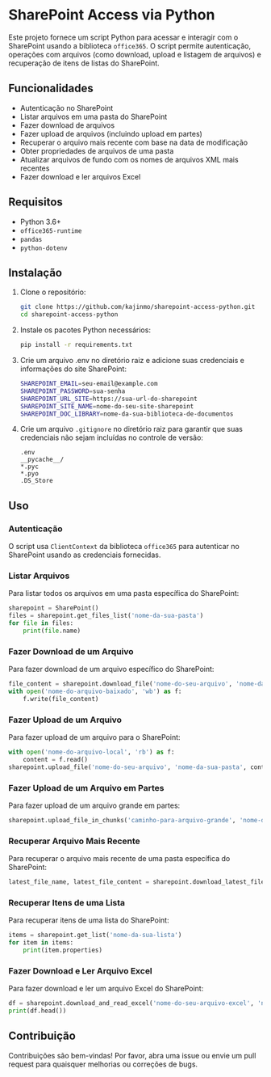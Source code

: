 # SharePoint Access via Python

Este projeto fornece um script Python para acessar e interagir com o SharePoint usando a biblioteca `office365`. O script permite autenticação, operações com arquivos (como download, upload e listagem de arquivos) e recuperação de itens de listas do SharePoint.

## Funcionalidades

- Autenticação no SharePoint
- Listar arquivos em uma pasta do SharePoint
- Fazer download de arquivos
- Fazer upload de arquivos (incluindo upload em partes)
- Recuperar o arquivo mais recente com base na data de modificação
- Obter propriedades de arquivos de uma pasta
- Atualizar arquivos de fundo com os nomes de arquivos XML mais recentes
- Fazer download e ler arquivos Excel

## Requisitos

- Python 3.6+
- `office365-runtime`
- `pandas`
- `python-dotenv`

## Instalação

1. Clone o repositório:

    ```bash
    git clone https://github.com/kajinmo/sharepoint-access-python.git
    cd sharepoint-access-python
    ```


2. Instale os pacotes Python necessários:
    ```bash
    pip install -r requirements.txt
    ```

3. Crie um arquivo .env no diretório raiz e adicione suas credenciais e informações do site SharePoint:
    ```bash
    SHAREPOINT_EMAIL=seu-email@example.com
    SHAREPOINT_PASSWORD=sua-senha
    SHAREPOINT_URL_SITE=https://sua-url-do-sharepoint
    SHAREPOINT_SITE_NAME=nome-do-seu-site-sharepoint
    SHAREPOINT_DOC_LIBRARY=nome-da-sua-biblioteca-de-documentos
    ```

4. Crie um arquivo `.gitignore` no diretório raiz para garantir que suas credenciais não sejam incluídas no controle de versão:

    ```plaintext
    .env
    __pycache__/
    *.pyc
    *.pyo
    .DS_Store
    ```

## Uso

### Autenticação

O script usa `ClientContext` da biblioteca `office365` para autenticar no SharePoint usando as credenciais fornecidas.

### Listar Arquivos

Para listar todos os arquivos em uma pasta específica do SharePoint:

  ```python
  sharepoint = SharePoint()
  files = sharepoint.get_files_list('nome-da-sua-pasta')
  for file in files:
      print(file.name)
  ```

### Fazer Download de um Arquivo

Para fazer download de um arquivo específico do SharePoint:

  ```python
  file_content = sharepoint.download_file('nome-do-seu-arquivo', 'nome-da-sua-pasta')
  with open('nome-do-arquivo-baixado', 'wb') as f:
      f.write(file_content)
  ```

### Fazer Upload de um Arquivo

Para fazer upload de um arquivo para o SharePoint:

  ```python
  with open('nome-do-arquivo-local', 'rb') as f:
      content = f.read()
  sharepoint.upload_file('nome-do-seu-arquivo', 'nome-da-sua-pasta', content)
  ```

### Fazer Upload de um Arquivo em Partes

Para fazer upload de um arquivo grande em partes:

  ```python
  sharepoint.upload_file_in_chunks('caminho-para-arquivo-grande', 'nome-da-sua-pasta', chunk_size=1024*1024*5)
  ```

### Recuperar Arquivo Mais Recente

Para recuperar o arquivo mais recente de uma pasta específica do SharePoint:

  ```python
  latest_file_name, latest_file_content = sharepoint.download_latest_file('nome-da-sua-pasta')
  ```

### Recuperar Itens de uma Lista

Para recuperar itens de uma lista do SharePoint:

  ```python
  items = sharepoint.get_list('nome-da-sua-lista')
  for item in items:
      print(item.properties)
  ```

### Fazer Download e Ler Arquivo Excel

Para fazer download e ler um arquivo Excel do SharePoint:

  ```python
  df = sharepoint.download_and_read_excel('nome-do-seu-arquivo-excel', 'nome-da-sua-pasta')
  print(df.head())
  ```

## Contribuição
Contribuições são bem-vindas! Por favor, abra uma issue ou envie um pull request para quaisquer melhorias ou correções de bugs.
